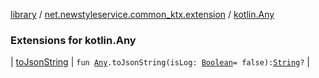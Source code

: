 [library](../../index.md) / [net.newstyleservice.common_ktx.extension](../index.md) / [kotlin.Any](./index.md)

### Extensions for kotlin.Any

| [toJsonString](to-json-string.md) | `fun `[`Any`](https://kotlinlang.org/api/latest/jvm/stdlib/kotlin/-any/index.html)`.toJsonString(isLog: `[`Boolean`](https://kotlinlang.org/api/latest/jvm/stdlib/kotlin/-boolean/index.html)` = false): `[`String`](https://kotlinlang.org/api/latest/jvm/stdlib/kotlin/-string/index.html)`?` |

